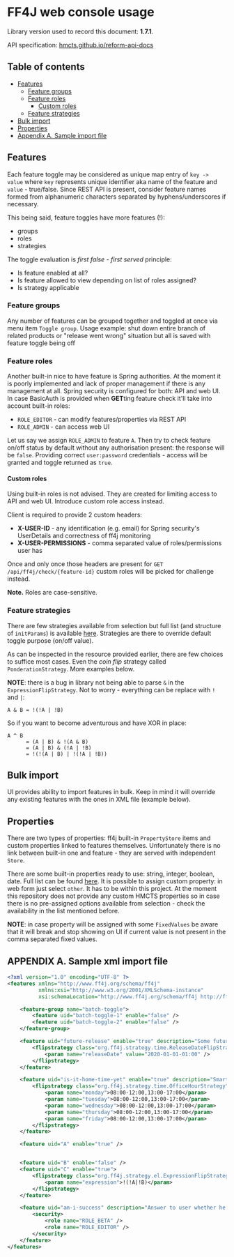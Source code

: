 # FF4J web console usage

Library version used to record this document: **1.7.1**.

API specification: [hmcts.github.io/reform-api-docs](https://hmcts.github.io/reform-api-docs/swagger.html?url=https://hmcts.github.io/reform-api-docs/specs/feature-toggle-api.json)

## Table of contents

- [Features](#features)
  - [Feature groups](#feature-groups)
  - [Feature roles](#feature-roles)
    - [Custom roles](#custom-roles)
  - [Feature strategies](#feature-strategies)
- [Bulk import](#bulk-import)
- [Properties](#properties)
- [Appendix A. Sample import file](#appendix-a.-sample-xml-import-file)

## Features

Each feature toggle may be considered as unique map entry of `key -> value` where `key` represents unique identifier aka name of the feature and `value` - true/false.
Since REST API is present, consider feature names formed from alphanumeric characters separated by hyphens/underscores if necessary.

This being said, feature toggles have more features (!):

- groups
- roles
- strategies

The toggle evaluation is _first false - first served_ principle:

- Is feature enabled at all?
- Is feature allowed to view depending on list of roles assigned?
- Is strategy applicable

### Feature groups

Any number of features can be grouped together and toggled at once via menu item `Toggle group`.
Usage example: shut down entire branch of related products or "release went wrong" situation but all is saved with feature toggle being off

### Feature roles

Another built-in nice to have feature is Spring authorities.
At the moment it is poorly implemented and lack of proper management if there is any management at all.
Spring security is configured for both: API and web UI.
In case BasicAuth is provided when **GET**ting feature check it'll take into account built-in roles:

- `ROLE_EDITOR` - can modify features/properties via REST API
- `ROLE_ADMIN` - can access web UI

Let us say we assign `ROLE_ADMIN` to feature `A`.
Then try to check feature on/off status by default without any authorisation present: the response will be `false`.
Providing correct `user:password` credentials - access will be granted and toggle returned as `true`.

#### Custom roles

Using built-in roles is not advised.
They are created for limiting access to API and web UI.
Introduce custom role access instead.

Client is required to provide 2 custom headers:

- **X-USER-ID** - any identification (e.g. email) for Spring security's UserDetails and correctness of ff4j monitoring
- **X-USER-PERMISSIONS** - comma separated value of roles/permissions user has

Once and only once those headers are present for `GET /api/ff4j/check/{feature-id}` custom roles will be picked for challenge instead.

**Note.** Roles are case-sensitive.

### Feature strategies

There are few strategies available from selection but full list (and structure of `initParams`) is available [here](https://github.com/ff4j/ff4j/tree/master/ff4j-core/src/main/java/org/ff4j/strategy).
Strategies are there to override default toggle purpose (on/off value).

As can be inspected in the resource provided earlier, there are few choices to suffice most cases.
Even the *coin flip* strategy called `PonderationStrategy`.
More examples below.

**NOTE**: there is a bug in library not being able to parse `&` in the `ExpressionFlipStrategy`. Not to worry - everything can be replace with `!` and `|`:

```text
A & B = !(!A | !B)
```

So if you want to become adventurous and have XOR in place:

```text
A ^ B
      = (A | B) & !(A & B)
      = (A | B) & (!A | !B)
      = !(!(A | B) | !(!A | !B))
```

## Bulk import

UI provides ability to import features in bulk.
Keep in mind it will override any existing features with the ones in XML file (example below).

## Properties

There are two types of properties: ff4j built-in `PropertyStore` items and custom properties linked to features themselves.
Unfortunately there is no link between built-in one and feature - they are served with independent `Store`.

There are some built-in properties ready to use: string, integer, boolean, date.
Full list can be found [here](https://github.com/ff4j/ff4j/tree/master/ff4j-core/src/main/java/org/ff4j/property).
It is possible to assign custom property: in web form just select `other`.
It has to be within this project.
At the moment this repository does not provide any custom HMCTS properties so in case there is no pre-assigned options available from selection - check the availability in the list mentioned before. 

**NOTE**: in case property will be assigned with some `FixedValues` be aware that it will break and stop showing on UI if current value is not present in the comma separated fixed values.

## APPENDIX A. Sample xml import file

```xml
<?xml version="1.0" encoding="UTF-8" ?>
<features xmlns="http://www.ff4j.org/schema/ff4j"
          xmlns:xsi="http://www.w3.org/2001/XMLSchema-instance"
          xsi:schemaLocation="http://www.ff4j.org/schema/ff4j http://ff4j.org/schema/ff4j-1.6.xsd">

    <feature-group name="batch-toggle">
        <feature uid="batch-toggle-1" enable="false" /> 
        <feature uid="batch-toggle-2" enable="false" />
    </feature-group>

    <feature uid="future-release" enable="true" description="Some future release I want to apply in year 2020">
        <flipstrategy class="org.ff4j.strategy.time.ReleaseDateFlipStrategy">
            <param name="releaseDate" value="2020-01-01-01:00" />
        </flipstrategy>
    </feature>

    <feature uid="is-it-home-time-yet" enable="true" description="Smart detector explaining whether one should go home or not">
        <flipstrategy class="org.ff4j.strategy.time.OfficeHourStrategy">
            <param name="monday">08:00-12:00,13:00-17:00</param>
            <param name="tuesday">08:00-12:00,13:00-17:00</param>
            <param name="wednesday">08:00-12:00,13:00-17:00</param>
            <param name="thursday">08:00-12:00,13:00-17:00</param>
            <param name="friday">08:00-12:00,13:00-17:00</param>
        </flipstrategy>
    </feature>

    <feature uid="A" enable="true" />


    <feature uid="B" enable="false" />
    <feature uid="C" enable="true">
        <flipstrategy class="org.ff4j.strategy.el.ExpressionFlipStrategy">
            <param name="expression">!(!A|!B)</param>
        </flipstrategy>
    </feature>

    <feature uid="am-i-success" description="Answer to user whether he is bound to be successful or not" enable="true">
        <security>
            <role name="ROLE_BETA" />
            <role name="ROLE_EDITOR" />
        </security>
    </feature>
</features>
```
